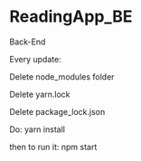 # ReadingApp_BE
Back-End

Every update:

Delete node_modules folder

Delete yarn.lock

Delete package_lock.json

Do: yarn install

then to run it: npm start

